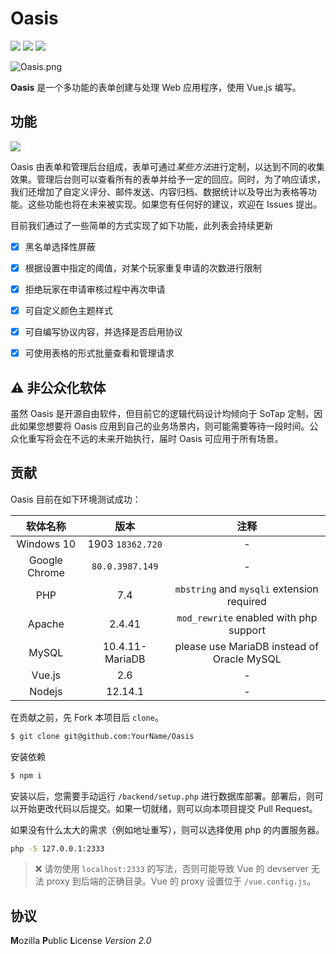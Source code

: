 # Oasis

![](https://img.shields.io/badge/backend-PHP-purple?logo=php)
![](https://img.shields.io/badge/front-Vue.js-brightgreen?logo=vue.js)
![](https://img.shields.io/badge/poweredby-sotapmc-blue)


![Oasis.png](https://i.loli.net/2020/03/23/pBbJlVmMsuNFkcg.png)

**Oasis** 是一个多功能的表单创建与处理 Web 应用程序，使用 Vue.js 编写。

## 功能

![](https://img.shields.io/badge/coverage-40%25-yellow)

Oasis 由表单和管理后台组成，表单可通过*某些方法*进行定制，以达到不同的收集效果。管理后台则可以查看所有的表单并给予一定的回应。同时，为了响应请求，我们还增加了自定义评分、邮件发送、内容归档、数据统计以及导出为表格等功能。这些功能也将在未来被实现。如果您有任何好的建议，欢迎在 Issues 提出。

目前我们通过了一些简单的方式实现了如下功能，此列表会持续更新

- [x] 黑名单选择性屏蔽
- [x] 根据设置中指定的阈值，对某个玩家重复申请的次数进行限制
- [x] 拒绝玩家在申请审核过程中再次申请
- [x] 可自定义颜色主题样式
- [x] 可自编写协议内容，并选择是否启用协议
- [x] 可使用表格的形式批量查看和管理请求


## ⚠ 非公众化软体

虽然 Oasis 是开源自由软件，但目前它的逻辑代码设计均倾向于 SoTap 定制，因此如果您想要将 Oasis 应用到自己的业务场景内，则可能需要等待一段时间。公众化重写将会在不远的未来开始执行，届时 Oasis 可应用于所有场景。

## 贡献

Oasis 目前在如下环境测试成功：

|软体名称|版本|注释|
|:-:|:-:|:-:|
|Windows 10|1903 `18362.720`|-|
|Google Chrome|`80.0.3987.149`|-|
|PHP|7.4|`mbstring` and `mysqli` extension required|
|Apache|2.4.41|`mod_rewrite` enabled with php support|
|MySQL|10.4.11-MariaDB|please use MariaDB instead of Oracle MySQL|
|Vue.js|2.6|-|
|Nodejs|12.14.1|-|

在贡献之前，先 Fork 本项目后 `clone`。

```bash
$ git clone git@github.com:YourName/Oasis
```

安装依赖

```bash
$ npm i
```

安装以后，您需要手动运行 `/backend/setup.php` 进行数据库部署。部署后，则可以开始更改代码以后提交。如果一切就绪，则可以向本项目提交 Pull Request。

如果没有什么太大的需求（例如地址重写），则可以选择使用 php 的内置服务器。

```bash
php -S 127.0.0.1:2333
```

> ❌ 请勿使用 `localhost:2333` 的写法，否则可能导致 Vue 的 devserver 无法 proxy 到后端的正确目录。Vue 的 proxy 设置位于 `/vue.config.js`。

## 协议

**M**ozilla **P**ublic **L**icense *Version 2.0*
